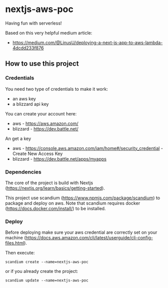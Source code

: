 # nextjs-aws-poc

Having fun with serverless!

Based on this very helpful medium article:
- https://medium.com/@LinusU/deploying-a-next-js-app-to-aws-lambda-4dcdd233f876

## How to use this project

### Credentials
You need two type of credentials to make it work:
- an aws key
- a blizzard api key

You can create your account here:
- aws - https://aws.amazon.com/
- blizzard - https://dev.battle.net/

An get a key
- aws - https://console.aws.amazon.com/iam/home#/security_credential - Create New Access Key
- blizzard - https://dev.battle.net/apps/myapps

### Dependencies

The core of the project is build with Nextjs (https://nextjs.org/learn/basics/getting-started).

This project use scandium (https://www.npmjs.com/package/scandium) to package and deploy on aws.
Note that scandium requires docker (https://docs.docker.com/install/) to be installed.

### Deploy

Before deploying make sure your aws credential are correctly set on your machine (https://docs.aws.amazon.com/cli/latest/userguide/cli-config-files.html).

Then execute:
````
scandium create --name=nextjs-aws-poc
````
or if you already create the project:
````
scandium update --name=nextjs-aws-poc
````